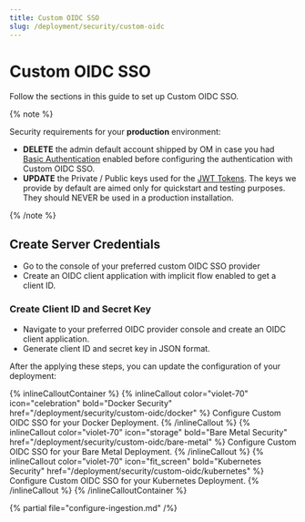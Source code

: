 ```yaml
---
title: Custom OIDC SSO
slug: /deployment/security/custom-oidc
---
```


# Custom OIDC SSO

Follow the sections in this guide to set up Custom OIDC SSO.

{% note %}

Security requirements for your **production** environment:
- **DELETE** the admin default account shipped by OM in case you had [Basic Authentication](/deployment/security/basic-auth)
  enabled before configuring the authentication with Custom OIDC SSO.
- **UPDATE** the Private / Public keys used for the [JWT Tokens](/deployment/security/enable-jwt-tokens). The keys we provide
  by default are aimed only for quickstart and testing purposes. They should NEVER be used in a production installation.

{% /note %}

## Create Server Credentials

- Go to the console of your preferred custom OIDC SSO provider
- Create an OIDC client application with implicit flow enabled to get a client ID.

### Create Client ID and Secret Key

- Navigate to your preferred OIDC provider console and create an OIDC client application.
- Generate client ID and secret key in JSON format.

After the applying these steps, you can update the configuration of your deployment:

{% inlineCalloutContainer %}
  {% inlineCallout
    color="violet-70"
    icon="celebration"
    bold="Docker Security"
    href="/deployment/security/custom-oidc/docker" %}
    Configure Custom OIDC SSO for your Docker Deployment.
  {% /inlineCallout %}
  {% inlineCallout
    color="violet-70"
    icon="storage"
    bold="Bare Metal Security"
    href="/deployment/security/custom-oidc/bare-metal" %}
    Configure Custom OIDC SSO for your Bare Metal Deployment.
  {% /inlineCallout %}
  {% inlineCallout
    color="violet-70"
    icon="fit_screen"
    bold="Kubernetes Security"
    href="/deployment/security/custom-oidc/kubernetes" %}
    Configure Custom OIDC SSO for your Kubernetes Deployment.
  {% /inlineCallout %}
{% /inlineCalloutContainer %}

{% partial file="configure-ingestion.md" /%}
